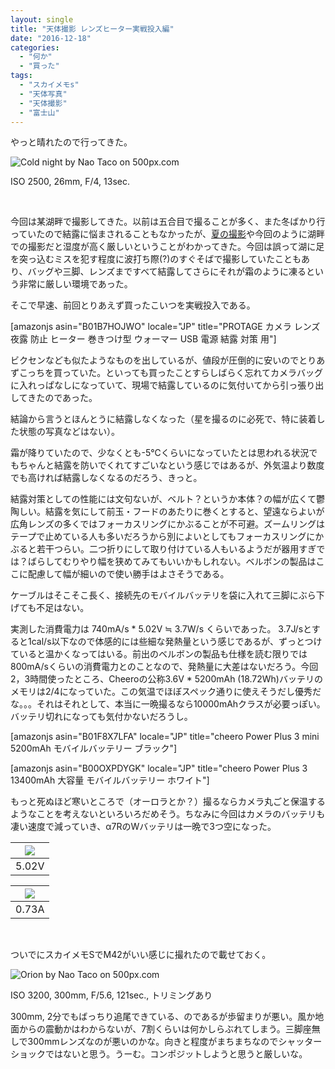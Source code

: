 ```yaml
---
layout: single
title: "天体撮影 レンズヒーター実戦投入編"
date: "2016-12-18"
categories: 
  - "何か"
  - "買った"
tags: 
  - "スカイメモs"
  - "天体写真"
  - "天体撮影"
  - "富士山"
---
```


やっと晴れたので行ってきた。

![Cold night by Nao Taco on 500px.com](https://drscdn.500px.org/photo/186249241/m%3D900/a2192e13a7ed70ec8e83c6eca9a386bd)

ISO 2500, 26mm, F/4, 13sec.

 

<script type="text/javascript" src="https://500px.com/embed.js"></script>

今回は某湖畔で撮影してきた。以前は五合目で撮ることが多く、また冬ばかり行っていたので結露に悩まされることもなかったが、[夏の撮影](https://blog.naotaco.com/archives/1185)や今回のように湖畔での撮影だと湿度が高く厳しいということがわかってきた。今回は誤って湖に足を突っ込むミスを犯す程度に波打ち際(?)のすぐそばで撮影していたこともあり、バッグや三脚、レンズまですべて結露してさらにそれが霜のように凍るという非常に厳しい環境であった。

そこで早速、前回とりあえず買ったこいつを実戦投入である。

\[amazonjs asin="B01B7HOJWO" locale="JP" title="PROTAGE カメラ レンズ 夜露 防止 ヒーター 巻きつけ型 ウォーマー USB 電源 結露 対策 用"\]

ビクセンなども似たようなものを出しているが、値段が圧倒的に安いのでとりあずこっちを買っていた。といっても買ったことすらしばらく忘れてカメラバッグに入れっぱなしになっていて、現場で結露しているのに気付いてから引っ張り出してきたのであった。

結論から言うとほんとうに結露しなくなった（星を撮るのに必死で、特に装着した状態の写真などはない）。

霜が降りていたので、少なくとも-5℃くらいになっていたとは思われる状況でもちゃんと結露を防いでくれてすごいなという感じではあるが、外気温より数度でも高ければ結露しなくなるのだろう、きっと。

結露対策としての性能には文句ないが、ベルト？というか本体？の幅が広くて鬱陶しい。結露を気にして前玉・フードのあたりに巻くとすると、望遠ならよいが広角レンズの多くではフォーカスリングにかぶることが不可避。ズームリングはテープで止めている人も多いだろうから別によいとしてもフォーカスリングにかぶると若干つらい。二つ折りにして取り付けている人もいるようだが器用すぎでは？ばらしてむりやり幅を狭めてみてもいいかもしれない。ベルボンの製品はここに配慮して幅が細いので使い勝手はよさそうである。

ケーブルはそこそこ長く、接続先のモバイルバッテリを袋に入れて三脚にぶら下げても不足はない。

実測した消費電力は 740mA/s \* 5.02V ≒ 3.7W/s くらいであった。 3.7J/sとすると1cal/s以下なので体感的には些細な発熱量という感じであるが、ずっとつけていると温かくなってはいる。前出のベルボンの製品も仕様を読む限りでは800mA/sくらいの消費電力とのことなので、発熱量に大差はないだろう。今回2，3時間使ったところ、Cheeroの公称3.6V \* 5200mAh (18.72Wh)バッテリのメモリは2/4になっていた。この気温でほぼスペック通りに使えそうだし優秀だな。。。それはそれとして、本当に一晩撮るなら10000mAhクラスが必要っぽい。バッテリ切れになっても気付かないだろうし。

\[amazonjs asin="B01F8X7LFA" locale="JP" title="cheero Power Plus 3 mini 5200mAh モバイルバッテリー ブラック"\]

\[amazonjs asin="B00OXPDYGK" locale="JP" title="cheero Power Plus 3 13400mAh 大容量 モバイルバッテリー ホワイト"\]

もっと死ぬほど寒いところで（オーロラとか？）撮るならカメラ丸ごと保温するようなことを考えないといろいろだめそう。ちなみに今回はカメラのバッテリも凄い速度で減っていき、α7RのWバッテリは一晩で3つ空になった。

| ![](https://blog.naotaco.com/assets/images/posts/2016/12/DSC05703.jpg) |
|:--:|
|  5.02V |

| ![](https://blog.naotaco.com/assets/images/posts/2016/12/DSC05704-400x300.jpg) |
|:--:|
|  0.73A |

 

ついでにスカイメモSでM42がいい感じに撮れたので載せておく。

![Orion by Nao Taco on 500px.com](https://drscdn.500px.org/photo/186249235/m%3D900/18c621ccadcf7881697a615fca6fd945)

ISO 3200, 300mm, F/5.6, 121sec., トリミングあり

300mm, 2分でもばっちり追尾できている、のであるが歩留まりが悪い。風か地面からの震動かはわからないが、7割くらいは何かしらぶれてしまう。三脚座無しで300mmレンズなのが悪いのかな。向きと程度がまちまちなのでシャッターショックではないと思う。うーむ。コンポジットしようと思うと厳しいな。

<script type="text/javascript" src="https://500px.com/embed.js"></script>
